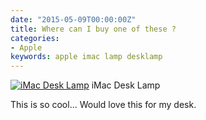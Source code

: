 ```yaml
---
date: "2015-05-09T00:00:00Z"
title: Where can I buy one of these ?
categories:
- Apple
keywords: apple imac lamp desklamp
---
```


[![iMac Desk Lamp](http://i.imgur.com/SGO1q.jpg)](https://www.pinterest.com/pin/322148179569722698/ "iMac Desk Lamp") iMac Desk Lamp

This is so cool... Would love this for my desk.
